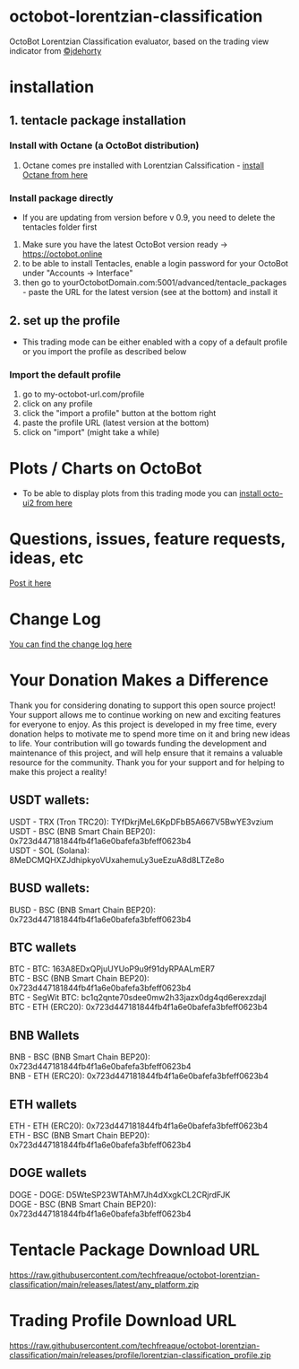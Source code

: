 

# octobot-lorentzian-classification
OctoBot Lorentzian Classification evaluator, based on the trading view indicator from [©jdehorty](https://www.tradingview.com/script/WhBzgfDu-Machine-Learning-Lorentzian-Classification)

# installation
## 1. tentacle package installation
### Install with Octane (a OctoBot distribution)
1. Octane comes pre installed with Lorentzian Calssification - [install Octane from here](https://github.com/techfreaque/octane)

### Install package directly
* If you are updating from version before v 0.9, you need to delete the tentacles folder first

1. Make sure you have the latest OctoBot version ready -> https://octobot.online
2. to be able to install Tentacles, enable a login password for your OctoBot under "Accounts -> Interface"
3. then go to yourOctobotDomain.com:5001/advanced/tentacle_packages - paste the URL for the latest version (see at the bottom) and install it

## 2. set up the profile
* This trading mode can be either enabled with a copy of a default profile or you import the profile as described below
### Import the default profile
1. go to my-octobot-url.com/profile
2. click on any profile
3. click the "import a profile" button at the bottom right
4. paste the profile URL (latest version at the bottom)
5. click on "import" (might take a while)


# Plots / Charts on OctoBot
* To be able to display plots from this trading mode you can [install octo-ui2 from here](https://github.com/techfreaque/octo-ui-2)

# Questions, issues, feature requests, ideas, etc
[Post it here](https://github.com/techfreaque/octobot-lorentzian-classification/issues)

# Change Log
[You can find the change log here](https://github.com/techfreaque/octobot-lorentzian-classification/commits/main)

# Your Donation Makes a Difference

Thank you for considering donating to support this open source project! Your support allows me to continue working on new and exciting features for everyone to enjoy. As this project is developed in my free time, every donation helps to motivate me to spend more time on it and bring new ideas to life. Your contribution will go towards funding the development and maintenance of this project, and will help ensure that it remains a valuable resource for the community. Thank you for your support and for helping to make this project a reality!

## USDT wallets:

USDT - TRX (Tron TRC20): TYfDkrjMeL6KpDFbB5A667V5BwYE3vzium\
USDT - BSC (BNB Smart Chain BEP20): 0x723d447181844fb4f1a6e0bafefa3bfeff0623b4\
USDT - SOL (Solana): 8MeDCMQHXZJdhipkyoVUxahemuLy3ueEzuA8d8LTZe8o

## BUSD wallets:

BUSD - BSC (BNB Smart Chain BEP20): 0x723d447181844fb4f1a6e0bafefa3bfeff0623b4

## BTC wallets

BTC - BTC: 163A8EDxQPjuUYUoP9u9f91dyRPAALmER7\
BTC - BSC (BNB Smart Chain BEP20): 0x723d447181844fb4f1a6e0bafefa3bfeff0623b4\
BTC - SegWit BTC: bc1q2qnte70sdee0mw2h33jazx0dg4qd6erexzdajl\
BTC - ETH (ERC20): 0x723d447181844fb4f1a6e0bafefa3bfeff0623b4

## BNB Wallets

BNB - BSC (BNB Smart Chain BEP20): 0x723d447181844fb4f1a6e0bafefa3bfeff0623b4\
BNB - ETH (ERC20): 0x723d447181844fb4f1a6e0bafefa3bfeff0623b4

## ETH wallets

ETH - ETH (ERC20): 0x723d447181844fb4f1a6e0bafefa3bfeff0623b4 \
ETH - BSC (BNB Smart Chain BEP20): 0x723d447181844fb4f1a6e0bafefa3bfeff0623b4

## DOGE wallets

DOGE - DOGE: D5WteSP23WTAhM7Jh4dXxgkCL2CRjrdFJK\
DOGE - BSC (BNB Smart Chain BEP20): 0x723d447181844fb4f1a6e0bafefa3bfeff0623b4

# Tentacle Package Download URL
https://raw.githubusercontent.com/techfreaque/octobot-lorentzian-classification/main/releases/latest/any_platform.zip

# Trading Profile Download URL
https://raw.githubusercontent.com/techfreaque/octobot-lorentzian-classification/main/releases/profile/lorentzian-classification_profile.zip
